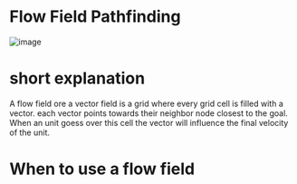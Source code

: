 # Flow Field Pathfinding
![image](https://user-images.githubusercontent.com/78808866/148690567-36aed7bd-ec31-439b-8f26-fe4dfc0e992e.png)

# short explanation
A flow field ore a vector field is a grid where every grid cell is filled with a vector.
each vector points towards their neighbor node closest to the goal.
When an unit goess over this cell the vector will influence the final velocity of the unit.

# When to use a flow field
